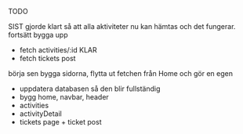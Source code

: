 TODO



SIST
gjorde klart så att alla aktiviteter nu kan hämtas och det fungerar.
fortsätt bygga upp
* fetch activities/:id KLAR
* fetch tickets post

börja sen bygga sidorna, flytta ut fetchen från Home och gör en egen

- uppdatera databasen så den blir fullständig
- bygg home, navbar, header
- activities
- activityDetail
- tickets page + ticket post 



